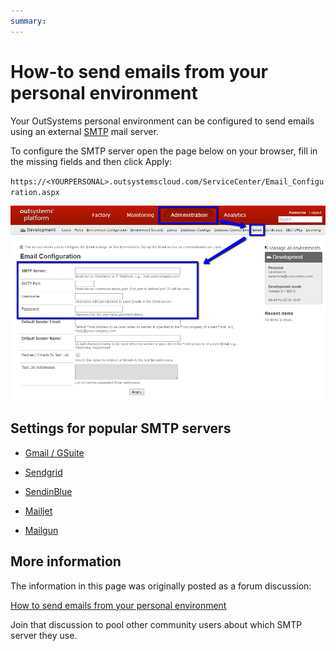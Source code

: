 ```yaml
---
summary: 
---
```


# How-to send emails from your personal environment

Your OutSystems personal environment can be configured to send emails using an external [SMTP](https://en.wikipedia.org/wiki/Simple_Mail_Transfer_Protocol) mail server.

To configure the SMTP server open the page below on your browser, fill in the missing fields and then click Apply:

`https://<YOURPERSONAL>.outsystemscloud.com/ServiceCenter/Email_Configuration.aspx`

![](images/send-emails_0.png)

## Settings for popular SMTP servers 

* [Gmail / GSuite](https://support.google.com/a/answer/176600?hl=en)

* [Sendgrid](https://sendgrid.com/docs/Classroom/Basics/Email_Infrastructure/recommended_smtp_settings.html)

* [SendinBlue](https://sendinblue.com/)

* [Mailjet](https://www.mailjet.com/)

* [Mailgun](https://www.mailgun.com/)

## More information

The information in this page was originally posted as a forum discussion:

[How to send emails from your personal environment](https://www.outsystems.com/forums/discussion/11645/how-to-send-emails-from-your-personal-environment/)

Join that discussion to pool other community users about which SMTP server they use.
